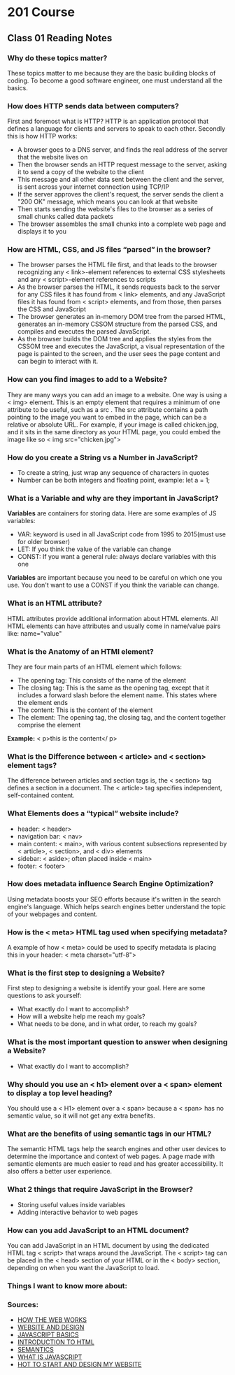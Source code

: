 # 201 Course

## Class 01 Reading Notes

### Why do these topics matter?

These topics matter to me because they are the basic building blocks of coding. To become a good software engineer, one must understand all the basics.

### How  does HTTP sends data between computers?

First and foremost what is HTTP? HTTP is an application protocol that defines a language for clients and servers to speak to each other. Secondly this is how HTTP works:

- A  browser goes to a DNS server, and finds the real address of the server that the website lives on
- Then the browser sends an HTTP request message to the server, asking it to send a copy of the website to the client
- This message and all other data sent between the client and the server, is sent across your internet connection using TCP/IP
- If the server approves the client's request, the server sends the client a "200 OK" message, which means you can look at that website
- Then starts sending the website's files to the browser as a series of small chunks called data packets
- The browser assembles the small chunks into a complete web page and displays it to you

### How are HTML, CSS, and JS files “parsed” in the browser?

- The browser parses the HTML file first, and that leads to the browser recognizing any < link>-element references to external CSS stylesheets and any < script>-element references to scripts
- As the browser parses the HTML, it sends requests back to the server for any CSS files it has found from < link> elements, and any JavaScript files it has found from < script> elements, and from those, then parses the CSS and JavaScript
- The browser generates an in-memory DOM tree from the parsed HTML, generates an in-memory CSSOM structure from the parsed CSS, and compiles and executes the parsed JavaScript.
- As the browser builds the DOM tree and applies the styles from the CSSOM tree and executes the JavaScript, a visual representation of the page is painted to the screen, and the user sees the page content and can begin to interact with it.

### How can you find images to add to a Website?

They are many ways you can add an image to a website. One way is using a < img> element. This is an empty element that requires a minimum of one attribute to be useful, such as a src . The src attribute contains a path pointing to the image you want to embed in the page, which can be a relative or absolute URL. For example, if your image is called chicken.jpg, and it sits in the same directory as your HTML page, you could embed the image like so < img src="chicken.jpg">

### How do you create a String vs a Number in JavaScript?

- To create a string, just wrap any sequence of characters in quotes
- Number can be both integers and floating point, example: let a = 1;

### What is a Variable and why are they important in JavaScript?

**Variables** are containers for storing data. Here are some examples of JS variables:

- VAR: keyword is used in all JavaScript code from 1995 to 2015(must use for older browser)
- LET: If you think the value of the variable can change
- CONST: If you want a general rule: always declare variables with this one

**Variables** are important because you need to be careful on which one you use. You don't want to use a CONST if you think the variable can change.

### What is an HTML attribute?

HTML attributes provide additional information about HTML elements. All HTML elements can have attributes and usually come in name/value pairs like: name="value"

### What is the Anatomy of an HTMl element?

They are four main parts of an HTML element which follows:

- The opening tag: This consists of the name of the element
- The closing tag: This is the same as the opening tag, except that it includes a forward slash before the element name. This states where the element ends
- The content: This is the content of the element
- The element: The opening tag, the closing tag, and the content together comprise the element

**Example:** < p>this is the content</ p>

### What is the Difference between < article> and < section> element tags?

The difference between articles and section tags is, the < section> tag defines a section in a document. The < article> tag specifies independent, self-contained content.

### What Elements does a “typical” website include?

- header: < header>
- navigation bar: < nav>
- main content: < main>, with various content subsections represented by < article>, < section>, and < div> elements
- sidebar: < aside>; often placed inside < main>
- footer: < footer>

### How does metadata influence Search Engine Optimization?

Using metadata boosts your SEO efforts because it's written in the search engine's language. Which helps search engines better understand the topic of your webpages and content.

### How is the < meta> HTML tag used when specifying metadata?

A example of how < meta> could be used to specify metadata is placing this in your header: < meta charset="utf-8">

### What is the first step to designing a Website?

First step to designing a website is identify your goal. Here are some questions to ask yourself:

- What exactly do I want to accomplish?
- How will a website help me reach my goals?
- What needs to be done, and in what order, to reach my goals?

### What is the most important question to answer when designing a Website?

- What exactly do I want to accomplish?

### Why should you use an < h1> element over a < span> element to display a top level heading?

You should use a < H1> element over a < span> because a < span> has no semantic value, so it will not get any extra benefits.

### What are the benefits of using semantic tags in our HTML?

The semantic HTML tags help the search engines and other user devices to determine the importance and context of web pages. A page made with semantic elements are much easier to read and has greater accessibility. It also offers a better user experience.

### What 2 things that require JavaScript in the Browser?

- Storing useful values inside variables
- Adding interactive behavior to web pages

### How can you add JavaScript to an HTML document?

You can add JavaScript in an HTML document by using the dedicated HTML tag < script> that wraps around the JavaScript. The < script> tag can be placed in the < head> section of your HTML or in the < body> section, depending on when you want the JavaScript to load.

### Things I want to know more about:

### Sources:

- [HOW THE WEB WORKS](https://developer.mozilla.org/en-US/docs/Learn/Getting_started_with_the_web/How_the_Web_works)
- [WEBSITE AND DESIGN](https://developer.mozilla.org/en-US/docs/Learn/Getting_started_with_the_web/What_will_your_website_look_like)
- [JAVASCRIPT BASICS](https://developer.mozilla.org/en-US/docs/Learn/Getting_started_with_the_web/JavaScript_basics)
- [INTRODUCTION TO HTML](https://developer.mozilla.org/en-US/docs/Learn/HTML/Introduction_to_HTML)
- [SEMANTICS](https://developer.mozilla.org/en-US/docs/Glossary/Semantics)
- [WHAT IS JAVASCRIPT](https://developer.mozilla.org/en-US/docs/Learn/JavaScript/First_steps/What_is_JavaScript)
- [HOT TO START AND DESIGN MY WEBSITE](https://developer.mozilla.org/en-US/docs/Learn/Common_questions/Thinking_before_coding)
